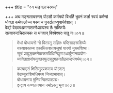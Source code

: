 +++
title = "०१ मङ्गलाचरणम्"

+++
अथ मङ्गलाचरणम्
योऽसौ कर्ममयो बिभर्ति भुवनं कर्ता स्वयं कर्मणां    
भोक्ता कर्मफलोच्च यस्य च पुनर्दाताप्युपाधेर्वशात्  ।  
वेद्यो वेदवचःप्रमाणशरणैःप्राप्यश्च तैः सत्कियैः    
सत्यानन्दचिदात्मकः स भगवान् विश्वेश्वरः पातु नः॥०१॥  

>मेधां बोधायनो नो वितरतु सहितः षष्ठिसाहस्रशिष्यैः  
यस्यापस्तम्ब एकाधिकशतयजुषां पारगो मुख्यशिष्यः।  
सूत्रं प्रायुङ्क्तनैकक्रमविधिनिपुणाऽध्वर्युनानाप्रयोग-  
व्यक्तिज्ञानोपयुक्तस्फुटमृदुगहनप्रौढसन्दर्भगर्भम्॥०२॥ 
 
>कल्पामृतं क्षितिसुरप्रकराय योऽदात्  
वेदाम्बुराशिमधिमथ्य निजप्रभावात्।  
बोधायनाय मुनिवन्दितपादपद्म-  
द्वन्द्वाय कण्वतनयाय नमोऽस्तु भूयः॥०३॥  



